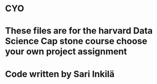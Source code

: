 # CYO
# These files are for the harvard Data Science Cap stone course choose your own project assignment
# Code written by Sari Inkilä

